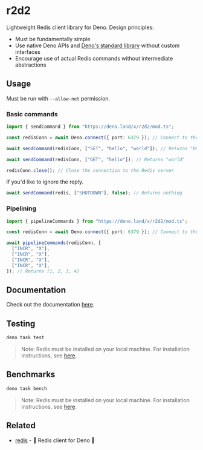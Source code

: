 # r2d2

Lightweight Redis client library for Deno. Design principles:

- Must be fundamentally simple
- Use native Deno APIs and [Deno's standard library](https://deno.land/std)
  without custom interfaces
- Encourage use of actual Redis commands without intermediate abstractions

## Usage

Must be run with `--allow-net` permission.

### Basic commands

```ts
import { sendCommand } from "https://deno.land/x/r2d2/mod.ts";

const redisConn = await Deno.connect({ port: 6379 }); // Connect to the Redis server

await sendCommand(redisConn, ["SET", "hello", "world"]); // Returns "OK"

await sendCommand(redisConn, ["GET", "hello"]); // Returns "world"

redisConn.close(); // Close the connection to the Redis server
```

If you'd like to ignore the reply.

```ts
await sendCommand(redis, ["SHUTDOWN"], false); // Returns nothing
```

### Pipelining

```ts
import { pipelineCommands } from "https://deno.land/x/r2d2/mod.ts";

const redisConn = await Deno.connect({ port: 6379 }); // Connect to the Redis server

await pipelineCommands(redisConn, [
  ["INCR", "X"],
  ["INCR", "X"],
  ["INCR", "X"],
  ["INCR", "X"],
]); // Returns [1, 2, 3, 4]
```

## Documentation

Check out the documentation
[here](https://doc.deno.land/https://deno.land/x/r2d2/mod.ts).

## Testing

```bash
deno task test
```

> Note: Redis must be installed on your local machine. For installation
> instructions, see [here](https://redis.io/docs/getting-started/installation/).

## Benchmarks

```bash
deno task bench
```

> Note: Redis must be installed on your local machine. For installation
> instructions, see [here](https://redis.io/docs/getting-started/installation/).

## Related

- [redis](https://deno.land/x/redis@v0.26.0) - 🦕 Redis client for Deno 🍕
